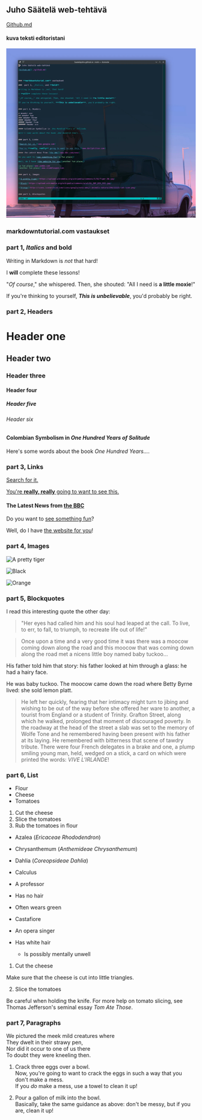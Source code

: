 ## Juho Säätelä web-tehtävä

[Github.md](./github.md)


#### kuva teksti editoristani
![text editor screenshot](./Screenshot__text_editor.webp)




### **markdowntutorial.com** vastaukset  
###  part 1, _Italics_ and **bold**

Writing in Markdown is _not_ that hard!

I **will** complete these lessons!

"_Of course_," she whispered. Then, she shouted: "All I need is **a little moxie**!"

If you're thinking to yourself, ***This is unbelievable***, you'd probably be right.


### part 2, Headers

# Header one
## Header two
### Header three
#### Header four
##### Header five
###### Header six

#### Colombian Symbolism in _One Hundred Years of Solitude_

Here's some words about the book _One Hundred Years..._.


### part 3, Links

[Search for it.](www.google.com)

[You're **really, really** going to want to see this.](www.dailykitten.com)

#### The Latest News from [the BBC](www.bbc.com/news)

Do you want to [see something fun][a fun place]?

Well, do I have [the website for you][another fun place]!

[a fun place]:www.zombo.com
[another fun place]:www.stumbleupon.com


### part 4, Images

![A pretty tiger](https://upload.wikimedia.org/wikipedia/commons/5/56/Tiger.50.jpg)

![Black](https://upload.wikimedia.org/wikipedia/commons/a/a3/81_INF_DIV_SSI.jpg)

![Orange](http://icons.iconarchive.com/icons/google/noto-emoji-animals-nature/256/22221-cat-icon.png)


### part 5, Blockquotes

I read this interesting quote the other day:

>"Her eyes had called him and his soul had leaped at the call. To live, to err, to fall, to triumph, to recreate life out of life!"


>Once upon a time and a very good time it was there was a moocow coming down along the road and this moocow that was coming down along the road met a nicens little boy named baby tuckoo...
>
His father told him that story: his father looked at him through a glass: he had a hairy face.
>
He was baby tuckoo. The moocow came down the road where Betty Byrne lived: she sold lemon platt.

>He left her quickly, fearing that her intimacy might turn to jibing and wishing to be out of the way before she offered her ware to another, a tourist from England or a student of Trinity. Grafton Street, along which he walked, prolonged that moment of discouraged poverty. In the roadway at the head of the street a slab was set to the memory of Wolfe Tone and he remembered having been present with his father at its laying. He remembered with bitterness that scene of tawdry tribute. There were four French delegates in a brake and one, a plump smiling young man, held, wedged on a stick, a card on which were printed the words: _VIVE L'IRLANDE_!


### part 6, List

* Flour
* Cheese
* Tomatoes

1. Cut the cheese
2.  Slice the tomatoes
3.  Rub the tomatoes in flour

* Azalea (_Ericaceae Rhododendron_)
* Chrysanthemum (_Anthemideae Chrysanthemum_)
* Dahlia (_Coreopsideae Dahlia_)

* Calculus
 *  A professor
 *  Has no hair
 * Often wears green
* Castafiore
 * An opera singer
 * Has white hair
    *  Is possibly mentally unwell

1. Cut the cheese

 Make sure that the cheese is cut into little triangles.

2. Slice the tomatoes

 Be careful when holding the knife.
 For more help on tomato slicing, see Thomas Jefferson's seminal essay _Tom Ate Those_.


### part 7, Paragraphs

We pictured the meek mild creatures where  
They dwelt in their strawy pen,  
Nor did it occur to one of us there  
To doubt they were kneeling then. 

1. Crack three eggs over a bowl.  
 Now, you're going to want to crack the eggs in such a way that you don't make a mess.  
 If you _do_ make a mess, use a towel to clean it up!

2. Pour a gallon of milk into the bowl.  
 Basically, take the same guidance as above: don't be messy, but if you are, clean it up!


